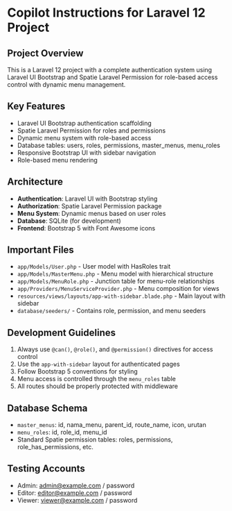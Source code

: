 # Copilot Instructions for Laravel 12 Project

<!-- Use this file to provide workspace-specific custom instructions to Copilot. For more details, visit https://code.visualstudio.com/docs/copilot/copilot-customization#_use-a-githubcopilotinstructionsmd-file -->

## Project Overview
This is a Laravel 12 project with a complete authentication system using Laravel UI Bootstrap and Spatie Laravel Permission for role-based access control with dynamic menu management.

## Key Features
- Laravel UI Bootstrap authentication scaffolding
- Spatie Laravel Permission for roles and permissions
- Dynamic menu system with role-based access
- Database tables: users, roles, permissions, master_menus, menu_roles
- Responsive Bootstrap UI with sidebar navigation
- Role-based menu rendering

## Architecture
- **Authentication**: Laravel UI with Bootstrap styling
- **Authorization**: Spatie Laravel Permission package
- **Menu System**: Dynamic menus based on user roles
- **Database**: SQLite (for development)
- **Frontend**: Bootstrap 5 with Font Awesome icons

## Important Files
- `app/Models/User.php` - User model with HasRoles trait
- `app/Models/MasterMenu.php` - Menu model with hierarchical structure
- `app/Models/MenuRole.php` - Junction table for menu-role relationships
- `app/Providers/MenuServiceProvider.php` - Menu composition for views
- `resources/views/layouts/app-with-sidebar.blade.php` - Main layout with sidebar
- `database/seeders/` - Contains role, permission, and menu seeders

## Development Guidelines
1. Always use `@can()`, `@role()`, and `@permission()` directives for access control
2. Use the `app-with-sidebar` layout for authenticated pages
3. Follow Bootstrap 5 conventions for styling
4. Menu access is controlled through the `menu_roles` table
5. All routes should be properly protected with middleware

## Database Schema
- `master_menus`: id, nama_menu, parent_id, route_name, icon, urutan
- `menu_roles`: id, role_id, menu_id
- Standard Spatie permission tables: roles, permissions, role_has_permissions, etc.

## Testing Accounts
- Admin: admin@example.com / password
- Editor: editor@example.com / password  
- Viewer: viewer@example.com / password
